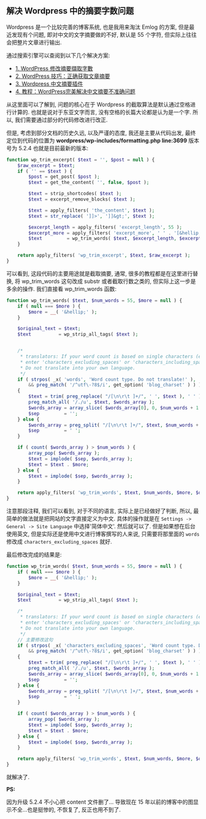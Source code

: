 解决 Wordpress 中的摘要字数问题
---

Wordpress 是一个比较完善的博客系统, 也是我用来淘汰 Emlog 的方案, 但是最近发现有个问题, 即对中文的文字摘要做的不好, 默认是 55 个字符, 但实际上往往会把整片文章进行输出.

通过搜索引擎可以查阅到以下几个解决方案:

+ [1. WordPress 修改摘要擷取字數](https://v123.tw/wordpress-custom-excerpt-length-2/)
+ [2. WordPress 技巧：正确获取文章摘要](https://blog.wpjam.com/m/get_post_excerpt/)
+ [3. Wordpress 中文摘要插件](https://github.com/overtrue/wp-cn-excerpt)
+ [4. 教程：WordPress完美解决中文摘要不准确问题](https://www.iesay.com/fix-chinese-language-wordpress-excerpts-issue.html)

从这里面可以了解到, 问题的核心在于 Wordpress 的截取算法是默认通过空格进行计算的. 也就是说对于东亚文字而言, 没有空格的长篇大论都是认为是一个字. 所以, 我们需要通过部分的代码修改进行改正.

但是, 考虑到部分文档的历史久远, 以及严谨的态度, 我还是主要从代码出发, 最终定位到代码的位置为 **wordpress/wp-includes/formatting.php line:3699** 版本号为 5.2.4 也就是目前最新的版本:

```php
function wp_trim_excerpt( $text = '', $post = null ) {
	$raw_excerpt = $text;
	if ( '' == $text ) {
		$post = get_post( $post );
		$text = get_the_content( '', false, $post );

		$text = strip_shortcodes( $text );
		$text = excerpt_remove_blocks( $text );

		$text = apply_filters( 'the_content', $text );
		$text = str_replace( ']]>', ']]&gt;', $text );

		$excerpt_length = apply_filters( 'excerpt_length', 55 );
		$excerpt_more = apply_filters( 'excerpt_more', ' ' . '[&hellip;]' );
		$text         = wp_trim_words( $text, $excerpt_length, $excerpt_more );
	}

	return apply_filters( 'wp_trim_excerpt', $text, $raw_excerpt );
}
```

可以看到, 这段代码的主要用途就是截取摘要, 通常, 很多的教程都是在这里进行替换, 将 wp_trim_words 这句改成 substr 或者截取行数之类的, 但实际上这一步是多余的操作. 我们直接看 wp_trim_words 函数:

```php
function wp_trim_words( $text, $num_words = 55, $more = null ) {
	if ( null === $more ) {
		$more = __( '&hellip;' );
	}

	$original_text = $text;
	$text          = wp_strip_all_tags( $text );


	/*
	 * translators: If your word count is based on single characters (e.g. East Asian characters),
	 * enter 'characters_excluding_spaces' or 'characters_including_spaces'. Otherwise, enter 'words'.
	 * Do not translate into your own language.
	 */
	if ( strpos( _x( 'words', 'Word count type. Do not translate!' ), 'characters' ) === 0
        && preg_match( '/^utf\-?8$/i', get_option( 'blog_charset' ) ) )
    {
		$text = trim( preg_replace( "/[\n\r\t ]+/", ' ', $text ), ' ' );
		preg_match_all( '/./u', $text, $words_array );
		$words_array = array_slice( $words_array[0], 0, $num_words + 1 );
		$sep         = '';
	} else {
		$words_array = preg_split( "/[\n\r\t ]+/", $text, $num_words + 1, PREG_SPLIT_NO_EMPTY );
		$sep         = ' ';
	}

	if ( count( $words_array ) > $num_words ) {
		array_pop( $words_array );
		$text = implode( $sep, $words_array );
		$text = $text . $more;
	} else {
		$text = implode( $sep, $words_array );
	}

	return apply_filters( 'wp_trim_words', $text, $num_words, $more, $original_text );
}
```

注意那段注释, 我们可以看到, 对于不同的语言, 实际上是已经做好了判断, 所以, 最简单的做法就是把网站的文字直接定义为中文. 具体的操作就是在 `Settings -> General -> Site Language` 中选择'简体中文'. 然后就可以了. 但是如果想在后台使用英文, 但是实际还是使用中文进行博客撰写的人来说, 只需要将那里面的 `words` 修改成 `characters_excluding_spaces` 就好.

最后修改完成的结果是:

```php
function wp_trim_words( $text, $num_words = 55, $more = null ) {
	if ( null === $more ) {
		$more = __( '&hellip;' );
	}

	$original_text = $text;
	$text          = wp_strip_all_tags( $text );

	/*
	 * translators: If your word count is based on single characters (e.g. East Asian characters),
	 * enter 'characters_excluding_spaces' or 'characters_including_spaces'. Otherwise, enter 'words'.
	 * Do not translate into your own language.
	 */
    // 主要修改这句
	if ( strpos( _x( 'characters_excluding_spaces', 'Word count type. Do not translate!' ), 'characters' ) === 0
        && preg_match( '/^utf\-?8$/i', get_option( 'blog_charset' ) ) )
    {
		$text = trim( preg_replace( "/[\n\r\t ]+/", ' ', $text ), ' ' );
		preg_match_all( '/./u', $text, $words_array );
		$words_array = array_slice( $words_array[0], 0, $num_words + 1 );
		$sep         = '';
	} else {
		$words_array = preg_split( "/[\n\r\t ]+/", $text, $num_words + 1, PREG_SPLIT_NO_EMPTY );
		$sep         = ' ';
	}

	if ( count( $words_array ) > $num_words ) {
		array_pop( $words_array );
		$text = implode( $sep, $words_array );
		$text = $text . $more;
	} else {
		$text = implode( $sep, $words_array );
	}

	return apply_filters( 'wp_trim_words', $text, $num_words, $more, $original_text );
}
```

就解决了.


**PS:**

因为升级 5.2.4 不小心把 content 文件删了... 导致现在 15 年以前的博客中的图显示不全...也是挺惨的, 不恢复了, 反正也用不到了.
